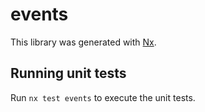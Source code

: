 # events

This library was generated with [Nx](https://nx.dev).

## Running unit tests

Run `nx test events` to execute the unit tests.
